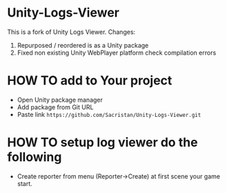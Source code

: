 # Unity-Logs-Viewer

This is a fork of Unity Logs Viewer. Changes:
1. Repurposed / reordered is as a Unity package
2. Fixed non existing Unity WebPlayer platform check compilation errors 

# HOW TO add to Your project
* Open Unity package manager
* Add package from Git URL
* Paste link `https://github.com/Sacristan/Unity-Logs-Viewer.git`

# HOW TO setup log viewer do the following
* Create reporter from menu (Reporter->Create) at first scene your game start.

